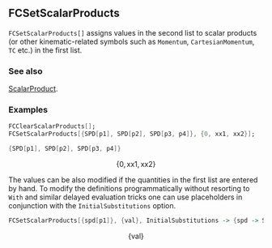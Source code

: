 ## FCSetScalarProducts

`FCSetScalarProducts[]` assigns values in the second list to scalar products (or other kinematic-related symbols such as `Momentum`, `CartesianMomentum`, `TC` etc.) in the first list.

### See also

[ScalarProduct](ScalarProduct).

### Examples

```mathematica
FCClearScalarProducts[];
FCSetScalarProducts[{SPD[p1], SPD[p2], SPD[p3, p4]}, {0, xx1, xx2}];
```

```mathematica
{SPD[p1], SPD[p2], SPD[p3, p4]}
```

$$\{0,\text{xx1},\text{xx2}\}$$

The values can be also modified if the quantities in the first list are entered by hand. To modify the definitions  programmatically without resorting to `With` and similar delayed evaluation tricks one can use placeholders in conjunction with the `InitialSubstitutions` option.

```mathematica
FCSetScalarProducts[{spd[p1]}, {val}, InitialSubstitutions -> {spd -> SPD}]
```

$$\{\text{val}\}$$